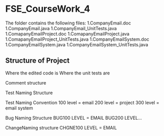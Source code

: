 # FSE_CourseWork_4
The folder contains the following files:
1.CompanyEmail.doc
1.CompanyEmail.java
1.CompanyEmail_UnitTests.java
1.ComapanyEmailProject.doc
1.ComapanyEmailProject.java
1.ComapanyEmailProject_UnitTests.java
1.CompanyEmailSystem.doc
1.CompanyEmailSystem.java
1.CompanyEmailSystem_UnitTests.java



Structure of Project
---------------------

Where the edited code is
Where the unit tests are 

Comment structure

Test Naming Structure

Test Naming Convention
100 level = email
200 level = project
300 level = email system 

Bug Naming Structure
BUG100 LEVEL = EMAIL
BUG200 LEVEL... 

ChangeNaming structure
CHGNE100 LEVEL = EMAIL
